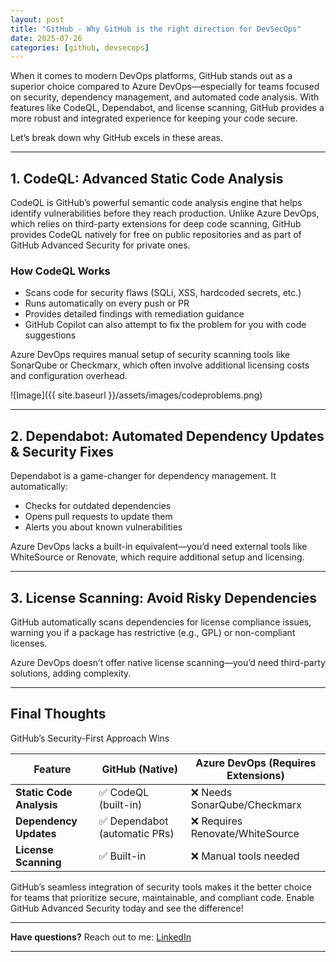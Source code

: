 ```yaml
---
layout: post
title: "GitHub - Why GitHub is the right direction for DevSecOps"
date: 2025-07-26
categories: [github, devsecops]
---
```


When it comes to modern DevOps platforms, GitHub stands out as a superior choice compared to Azure DevOps—especially for teams focused on security, dependency management, and automated code analysis. With features like CodeQL, Dependabot, and license scanning, GitHub provides a more robust and integrated experience for keeping your code secure.

Let’s break down why GitHub excels in these areas.

---

## 1. **CodeQL: Advanced Static Code Analysis**

CodeQL is GitHub’s powerful semantic code analysis engine that helps identify vulnerabilities before they reach production. Unlike Azure DevOps, which relies on third-party extensions for deep code scanning, GitHub provides CodeQL natively for free on public repositories and as part of GitHub Advanced Security for private ones.

### **How CodeQL Works**

- Scans code for security flaws (SQLi, XSS, hardcoded secrets, etc.)
- Runs automatically on every push or PR
- Provides detailed findings with remediation guidance
- GitHub Copilot can also attempt to fix the problem for you with code suggestions

Azure DevOps requires manual setup of security scanning tools like SonarQube or Checkmarx, which often involve additional licensing costs and configuration overhead.

![Image]({{ site.baseurl }}/assets/images/codeproblems.png)

---

## 2. **Dependabot: Automated Dependency Updates & Security Fixes**

Dependabot is a game-changer for dependency management. It automatically:

- Checks for outdated dependencies
- Opens pull requests to update them
- Alerts you about known vulnerabilities

Azure DevOps lacks a built-in equivalent—you’d need external tools like WhiteSource or Renovate, which require additional setup and licensing.

---

## 3. **License Scanning: Avoid Risky Dependencies**

GitHub automatically scans dependencies for license compliance issues, warning you if a package has restrictive (e.g., GPL) or non-compliant licenses.

Azure DevOps doesn’t offer native license scanning—you’d need third-party solutions, adding complexity.

---

## Final Thoughts

GitHub’s Security-First Approach Wins

| Feature                  | GitHub (Native)               | Azure DevOps (Requires Extensions) |
| ------------------------ | ----------------------------- | ---------------------------------- |
| **Static Code Analysis** | ✅ CodeQL (built-in)          | ❌ Needs SonarQube/Checkmarx       |
| **Dependency Updates**   | ✅ Dependabot (automatic PRs) | ❌ Requires Renovate/WhiteSource   |
| **License Scanning**     | ✅ Built-in                   | ❌ Manual tools needed             |

GitHub’s seamless integration of security tools makes it the better choice for teams that prioritize secure, maintainable, and compliant code. Enable GitHub Advanced Security today and see the difference!

---

**Have questions?** Reach out to me: [LinkedIn](https://www.linkedin.com/in/darren-stafford/)

---
